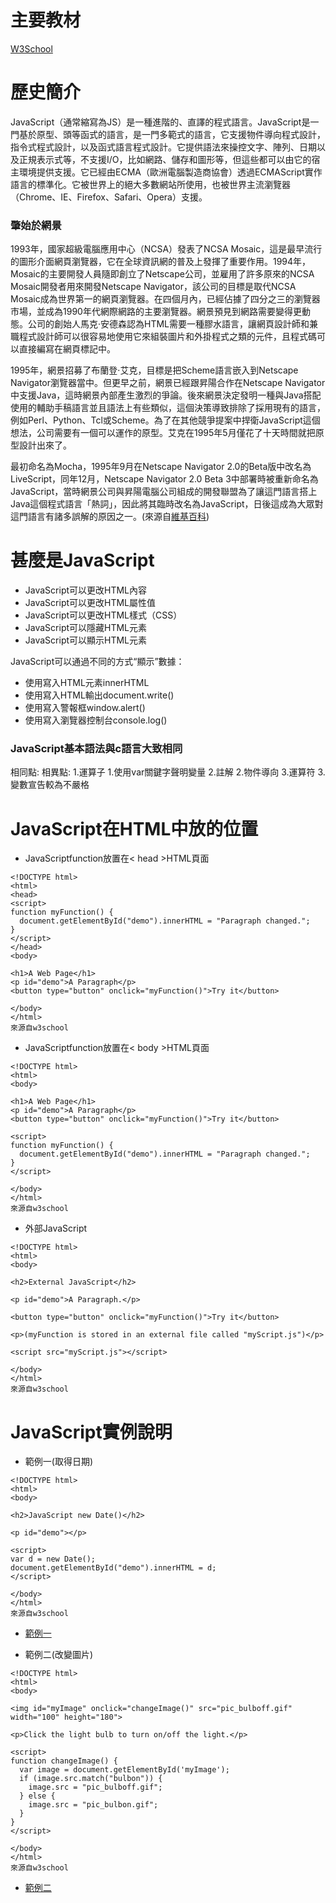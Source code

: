 # 主要教材
<a href="https://www.w3schools.com/js/default.asp">W3School</a>

# 歷史簡介
JavaScript（通常縮寫為JS）是一種進階的、直譯的程式語言。JavaScript是一門基於原型、頭等函式的語言，是一門多範式的語言，它支援物件導向程式設計，指令式程式設計，以及函式語言程式設計。它提供語法來操控文字、陣列、日期以及正規表示式等，不支援I/O，比如網路、儲存和圖形等，但這些都可以由它的宿主環境提供支援。它已經由ECMA（歐洲電腦製造商協會）透過ECMAScript實作語言的標準化。它被世界上的絕大多數網站所使用，也被世界主流瀏覽器（Chrome、IE、Firefox、Safari、Opera）支援。
### 肇始於網景
1993年，國家超級電腦應用中心（NCSA）發表了NCSA Mosaic，這是最早流行的圖形介面網頁瀏覽器，它在全球資訊網的普及上發揮了重要作用。1994年，Mosaic的主要開發人員隨即創立了Netscape公司，並雇用了許多原來的NCSA Mosaic開發者用來開發Netscape Navigator，該公司的目標是取代NCSA Mosaic成為世界第一的網頁瀏覽器。在四個月內，已經佔據了四分之三的瀏覽器市場，並成為1990年代網際網路的主要瀏覽器。網景預見到網路需要變得更動態。公司的創始人馬克·安德森認為HTML需要一種膠水語言，讓網頁設計師和兼職程式設計師可以很容易地使用它來組裝圖片和外掛程式之類的元件，且程式碼可以直接編寫在網頁標記中。

1995年，網景招募了布蘭登·艾克，目標是把Scheme語言嵌入到Netscape Navigator瀏覽器當中。但更早之前，網景已經跟昇陽合作在Netscape Navigator中支援Java，這時網景內部產生激烈的爭論。後來網景決定發明一種與Java搭配使用的輔助手稿語言並且語法上有些類似，這個決策導致排除了採用現有的語言，例如Perl、Python、Tcl或Scheme。為了在其他競爭提案中捍衛JavaScript這個想法，公司需要有一個可以運作的原型。艾克在1995年5月僅花了十天時間就把原型設計出來了。

最初命名為Mocha，1995年9月在Netscape Navigator 2.0的Beta版中改名為LiveScript，同年12月，Netscape Navigator 2.0 Beta 3中部署時被重新命名為JavaScript，當時網景公司與昇陽電腦公司組成的開發聯盟為了讓這門語言搭上Java這個程式語言「熱詞」，因此將其臨時改名為JavaScript，日後這成為大眾對這門語言有諸多誤解的原因之一。(來源自<a href=https://zh.wikipedia.org/wiki/JavaScript>維基百科</a>)

# 甚麼是JavaScript
* JavaScript可以更改HTML內容
* JavaScript可以更改HTML屬性值
* JavaScript可以更改HTML樣式（CSS）
* JavaScript可以隱藏HTML元素
* JavaScript可以顯示HTML元素 

JavaScript可以通過不同的方式“顯示”數據：
* 使用寫入HTML元素innerHTML
* 使用寫入HTML輸出document.write()
* 使用寫入警報框window.alert()
* 使用寫入瀏覽器控制台console.log()

### JavaScript基本語法與c語言大致相同
相同點:                   相異點:
1.運算子                  1.使用var關鍵字聲明變量
2.註解                    2.物件導向
3.運算符                  3.變數宣告較為不嚴格

# JavaScript在HTML中放的位置
* JavaScriptfunction放置在< head >HTML頁面

```
<!DOCTYPE html>
<html>
<head>
<script>
function myFunction() {
  document.getElementById("demo").innerHTML = "Paragraph changed.";
}
</script>
</head>
<body>

<h1>A Web Page</h1>
<p id="demo">A Paragraph</p>
<button type="button" onclick="myFunction()">Try it</button>

</body>
</html>
來源自w3school
```
* JavaScriptfunction放置在< body >HTML頁面
```
<!DOCTYPE html>
<html>
<body>

<h1>A Web Page</h1>
<p id="demo">A Paragraph</p>
<button type="button" onclick="myFunction()">Try it</button>

<script>
function myFunction() {
  document.getElementById("demo").innerHTML = "Paragraph changed.";
}
</script>

</body>
</html>
來源自w3school
```
* 外部JavaScript
```
<!DOCTYPE html>
<html>
<body>

<h2>External JavaScript</h2>

<p id="demo">A Paragraph.</p>

<button type="button" onclick="myFunction()">Try it</button>

<p>(myFunction is stored in an external file called "myScript.js")</p>

<script src="myScript.js"></script>

</body>
</html>
來源自w3school
```
# JavaScript實例說明
* 範例一(取得日期)
```
<!DOCTYPE html>
<html>
<body>

<h2>JavaScript new Date()</h2>

<p id="demo"></p>

<script>
var d = new Date();
document.getElementById("demo").innerHTML = d;
</script>

</body>
</html>
來源自w3school
```
* <a href="https://brian891005.github.io/wp109b/homework/Note/JS/js1.html">範例一</a>

* 範例二(改變圖片)
```
<!DOCTYPE html>
<html>
<body>

<img id="myImage" onclick="changeImage()" src="pic_bulboff.gif" width="100" height="180">

<p>Click the light bulb to turn on/off the light.</p>

<script>
function changeImage() {
  var image = document.getElementById('myImage');
  if (image.src.match("bulbon")) {
    image.src = "pic_bulboff.gif";
  } else {
    image.src = "pic_bulbon.gif";
  }
}
</script>

</body>
</html>
來源自w3school
```
* <a href="https://brian891005.github.io/wp109b/homework/Note/JS/js2.html">範例二</a>
